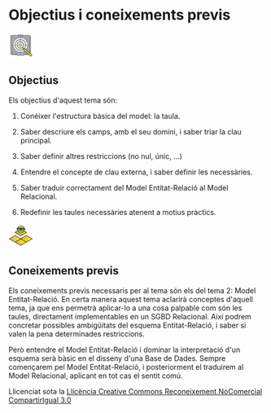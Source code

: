 # Objectius i coneixements previs

![](icon_objectives.gif)

## Objectius

Els objectius d'aquest tema són:

  1. Conéixer l'estructura bàsica del model: la taula.
  

  2. Saber descriure els camps, amb el seu domini, i saber triar la clau principal.
  

  3. Saber definir altres restriccions (no nul, únic, ...)
  

  4. Entendre el concepte de clau externa, i saber definir les necessàries.
  

  5. Saber traduir correctament del Model Entitat-Relació al Model Relacional.
  

  6. Redefinir les taules necessàries atenent a motius pràctics.

![](icon_preknowledge.gif)

## Coneixements previs

Els coneixements previs necessaris per al tema són els del tema 2: Model
Entitat-Relació. En certa manera aquest tema aclarirà conceptes d'aquell tema,
ja que ens permetrà aplicar-lo a una cosa palpable com són les taules,
directament implementables en un SGBD Relacional. Així podrem concretar
possibles ambigüitats del esquema Entitat-Relació, i saber si valen la pena
determinades restriccions.

Però entendre el Model Entitat-Relació i dominar la interpretació d'un esquema
serà bàsic en el disseny d'una Base de Dades. Sempre començarem pel Model
Entitat-Relació, i posteriorment el traduirem al Model Relacional, aplicant en
tot cas el sentit comú.



Llicenciat sota la  [Llicència Creative Commons Reconeixement NoComercial
CompartirIgual 3.0](http://creativecommons.org/licenses/by-nc-sa/3.0/)

